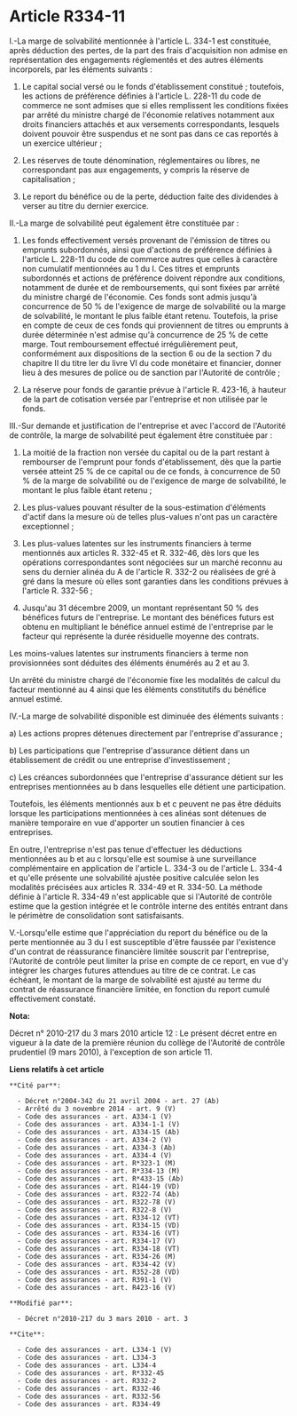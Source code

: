 # Article R334-11

I.-La marge de solvabilité mentionnée à l'article L. 334-1 est constituée, après déduction des pertes, de la part des frais
d'acquisition non admise en représentation des engagements réglementés et des autres éléments incorporels, par les éléments
suivants : 

1. Le capital social versé ou le fonds d'établissement constitué ; toutefois, les actions de préférence définies à l'article
L. 228-11 du code de commerce ne sont admises que si elles remplissent les conditions fixées par arrêté du ministre chargé de
l'économie relatives notamment aux droits financiers attachés et aux versements correspondants, lesquels doivent pouvoir être
suspendus et ne sont pas dans ce cas reportés à un exercice ultérieur ; 

2. Les réserves de toute dénomination, réglementaires ou libres, ne correspondant pas aux engagements, y compris la réserve
de capitalisation ; 

3. Le report du bénéfice ou de la perte, déduction faite des dividendes à verser au titre du dernier exercice. 

II.-La marge de solvabilité peut également être constituée par : 

1. Les fonds effectivement versés provenant de l'émission de titres ou emprunts subordonnés, ainsi que d'actions de
préférence définies à l'article L. 228-11 du code de commerce autres que celles à caractère non cumulatif mentionnées au 1 du
I. Ces titres et emprunts subordonnés et actions de préférence doivent répondre aux conditions, notamment de durée et de
remboursements, qui sont fixées par arrêté du ministre chargé de l'économie. Ces fonds sont admis jusqu'à concurrence de 50 %
de l'exigence de marge de solvabilité ou la marge de solvabilité, le montant le plus faible étant retenu. Toutefois, la prise
en compte de ceux de ces fonds qui proviennent de titres ou emprunts à durée déterminée n'est admise qu'à concurrence de 25 %
de cette marge. Tout remboursement effectué irrégulièrement peut, conformément aux dispositions de la section 6 ou de la
section 7 du chapitre II du titre Ier du livre VI du code monétaire et financier, donner lieu à des mesures de police ou de
sanction par l'Autorité de contrôle ; 

2. La réserve pour fonds de garantie prévue à l'article R. 423-16, à hauteur de la part de cotisation versée par l'entreprise
et non utilisée par le fonds. 

III.-Sur demande et justification de l'entreprise et avec l'accord de l'Autorité de contrôle, la marge de solvabilité peut
également être constituée par : 

1. La moitié de la fraction non versée du capital ou de la part restant à rembourser de l'emprunt pour fonds d'établissement,
dès que la partie versée atteint 25 % de ce capital ou de ce fonds, à concurrence de 50 % de la marge de solvabilité ou de
l'exigence de marge de solvabilité, le montant le plus faible étant retenu ; 

2. Les plus-values pouvant résulter de la sous-estimation d'éléments d'actif dans la mesure où de telles plus-values n'ont
pas un caractère exceptionnel ; 

3. Les plus-values latentes sur les instruments financiers à terme mentionnés aux articles R. 332-45 et R. 332-46, dès lors
que les opérations correspondantes sont négociées sur un marché reconnu au sens du dernier alinéa du A de l'article R. 332-2
ou réalisées de gré à gré dans la mesure où elles sont garanties dans les conditions prévues à l'article R. 332-56 ; 

4. Jusqu'au 31 décembre 2009, un montant représentant 50 % des bénéfices futurs de l'entreprise. Le montant des bénéfices
futurs est obtenu en multipliant le bénéfice annuel estimé de l'entreprise par le facteur qui représente la durée résiduelle
moyenne des contrats. 

Les moins-values latentes sur instruments financiers à terme non provisionnées sont déduites des éléments énumérés au 2 et au
3. 

Un arrêté du ministre chargé de l'économie fixe les modalités de calcul du facteur mentionné au 4 ainsi que les éléments
constitutifs du bénéfice annuel estimé. 

IV.-La marge de solvabilité disponible est diminuée des éléments suivants : 

a) Les actions propres détenues directement par l'entreprise d'assurance ; 

b) Les participations que l'entreprise d'assurance détient dans un établissement de crédit ou une entreprise
d'investissement ; 

c) Les créances subordonnées que l'entreprise d'assurance détient sur les entreprises mentionnées au b dans lesquelles elle
détient une participation. 

Toutefois, les éléments mentionnés aux b et c peuvent ne pas être déduits lorsque les participations mentionnées à ces
alinéas sont détenues de manière temporaire en vue d'apporter un soutien financier à ces entreprises. 

En outre, l'entreprise n'est pas tenue d'effectuer les déductions mentionnées au b et au c lorsqu'elle est soumise à une
surveillance complémentaire en application de l'article L. 334-3 ou de l'article L. 334-4 et qu'elle présente une solvabilité
ajustée positive calculée selon les modalités précisées aux articles R. 334-49 et R. 334-50. La méthode définie à l'article
R. 334-49 n'est applicable que si l'Autorité de contrôle estime que la gestion intégrée et le contrôle interne des entités
entrant dans le périmètre de consolidation sont satisfaisants.

V.-Lorsqu'elle estime que l'appréciation du report du bénéfice ou de la perte mentionnée au 3 du I est susceptible d'être
faussée par l'existence d'un contrat de réassurance financière limitée souscrit par l'entreprise, l'Autorité de contrôle peut
limiter la prise en compte de ce report, en vue d'y intégrer les charges futures attendues au titre de ce contrat. Le cas
échéant, le montant de la marge de solvabilité est ajusté au terme du contrat de réassurance financière limitée, en fonction
du report cumulé effectivement constaté.

**Nota:**

Décret n° 2010-217 du 3 mars 2010 article 12 : Le présent décret entre en vigueur à la date de la première réunion du collège
de l'Autorité de contrôle prudentiel (9 mars 2010), à l'exception de son article 11.

**Liens relatifs à cet article**

	**Cité par**:

	  - Décret n°2004-342 du 21 avril 2004 - art. 27 (Ab)
	  - Arrêté du 3 novembre 2014 - art. 9 (V)
	  - Code des assurances - art. A334-1 (V)
	  - Code des assurances - art. A334-1-1 (V)
	  - Code des assurances - art. A334-15 (Ab)
	  - Code des assurances - art. A334-2 (V)
	  - Code des assurances - art. A334-3 (Ab)
	  - Code des assurances - art. A334-4 (V)
	  - Code des assurances - art. R*323-1 (M)
	  - Code des assurances - art. R*334-13 (M)
	  - Code des assurances - art. R*433-15 (Ab)
	  - Code des assurances - art. R144-19 (VD)
	  - Code des assurances - art. R322-74 (Ab)
	  - Code des assurances - art. R322-78 (V)
	  - Code des assurances - art. R322-8 (V)
	  - Code des assurances - art. R334-12 (VT)
	  - Code des assurances - art. R334-15 (VD)
	  - Code des assurances - art. R334-16 (VT)
	  - Code des assurances - art. R334-17 (V)
	  - Code des assurances - art. R334-18 (VT)
	  - Code des assurances - art. R334-26 (M)
	  - Code des assurances - art. R334-42 (V)
	  - Code des assurances - art. R352-28 (VD)
	  - Code des assurances - art. R391-1 (V)
	  - Code des assurances - art. R423-16 (V)

	**Modifié par**:

	  - Décret n°2010-217 du 3 mars 2010 - art. 3

	**Cite**:

	  - Code des assurances - art. L334-1 (V)
	  - Code des assurances - art. L334-3
	  - Code des assurances - art. L334-4
	  - Code des assurances - art. R*332-45
	  - Code des assurances - art. R332-2
	  - Code des assurances - art. R332-46
	  - Code des assurances - art. R332-56
	  - Code des assurances - art. R334-49
